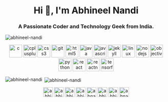 <h1 align="center">Hi 👋, I'm Abhineel Nandi</h1>
<h3 align="center">A Passionate Coder and Technology Geek from India.</h3>

<p align="left"> <img src="https://komarev.com/ghpvc/?username=abhineel-nandi" alt="abhineel-nandi" /> </p>

<p align="center"><img src="https://devicons.github.io/devicon/devicon.git/icons/c/c-original.svg" alt="c" width="40" height="40"/> <img src="https://devicons.github.io/devicon/devicon.git/icons/cplusplus/cplusplus-original.svg" alt="cplusplus" width="40" height="40"/> <img src="https://devicons.github.io/devicon/devicon.git/icons/css3/css3-original-wordmark.svg" alt="css3" width="40" height="40"/> <img src="https://www.vectorlogo.zone/logos/git-scm/git-scm-icon.svg" alt="git" width="40" height="40"/> <img src="https://devicons.github.io/devicon/devicon.git/icons/html5/html5-original-wordmark.svg" alt="html5" width="40" height="40"/> <img src="https://devicons.github.io/devicon/devicon.git/icons/java/java-original-wordmark.svg" alt="java" width="40" height="40"/> <img src="https://devicons.github.io/devicon/devicon.git/icons/javascript/javascript-original.svg" alt="javascript" width="40" height="40"/> <img src="https://www.vectorlogo.zone/logos/jekyllrb/jekyllrb-icon.svg" alt="jekyll" width="40" height="40"/> <img src="https://devicons.github.io/devicon/devicon.git/icons/linux/linux-original.svg" alt="linux" width="40" height="40"/> <img src="https://devicons.github.io/devicon/devicon.git/icons/nodejs/nodejs-original-wordmark.svg" alt="nodejs" width="40" height="40"/> <img src="https://www.vectorlogo.zone/logos/apple_objectivec/apple_objectivec-icon.svg" alt="objectivec" width="40" height="40"/> <img src="https://devicons.github.io/devicon/devicon.git/icons/python/python-original.svg" alt="python" width="40" height="40"/> <img src="https://devicons.github.io/devicon/devicon.git/icons/react/react-original-wordmark.svg" alt="react" width="40" height="40"/> <img src="https://reactnative.dev/img/header_logo.svg" alt="reactnative" width="40" height="40"/> <img src="https://www.vectorlogo.zone/logos/tensorflow/tensorflow-icon.svg" alt="tensorflow" width="40" height="40"/></p>

<p><img align="left" src="https://github-readme-stats.vercel.app/api/top-langs/?username=abhineel-nandi&layout=compact&hide=html" alt="abhineel-nandi" /></p>

<p>&nbsp;<img align="center" src="https://github-readme-stats.vercel.app/api?username=abhineel-nandi&show_icons=true" alt="abhineel-nandi" /></p>

<p align="center">
<a href="https://linkedin.com/in/abhineel nandi" target="blank"><img align="center" src="https://cdn.jsdelivr.net/npm/simple-icons@3.0.1/icons/linkedin.svg" alt="abhineel nandi" height="30" width="30" /></a>
<a href="https://fb.com/abhineel nandi" target="blank"><img align="center" src="https://cdn.jsdelivr.net/npm/simple-icons@3.0.1/icons/facebook.svg" alt="abhineel nandi" height="30" width="30" /></a>
<a href="https://instagram.com/abhineelnandi" target="blank"><img align="center" src="https://cdn.jsdelivr.net/npm/simple-icons@3.0.1/icons/instagram.svg" alt="abhineelnandi" height="30" width="30" /></a>
<a href="https://www.codechef.com/abhi_neel" target="blank"><img align="center" src="https://cdn.jsdelivr.net/npm/simple-icons@3.1.0/icons/codechef.svg" alt="abhi_neel" height="30" width="30" /></a>
<a href="https://www.hackerrank.com/abnandi04" target="blank"><img align="center" src="https://cdn.jsdelivr.net/npm/simple-icons@3.0.1/icons/hackerrank.svg" alt="abnandi04" height="30" width="30" /></a>
<a href="https://www.codeforces.com/abhi_neel" target="blank"><img align="center" src="https://cdn.jsdelivr.net/npm/simple-icons@3.0.1/icons/codeforces.svg" alt="abhi_neel" height="30" width="30" /></a>
<a href="https://www.leetcode.com/abhineelnandi" target="blank"><img align="center" src="https://cdn.jsdelivr.net/npm/simple-icons@3.0.1/icons/leetcode.svg" alt="abhineelnandi" height="30" width="30" /></a>
<a href="https://www.hackerearth.com/abnandi04" target="blank"><img align="center" src="https://cdn.jsdelivr.net/npm/simple-icons@3.0.1/icons/hackerearth.svg" alt="abnandi04" height="30" width="30" /></a>
</p>

